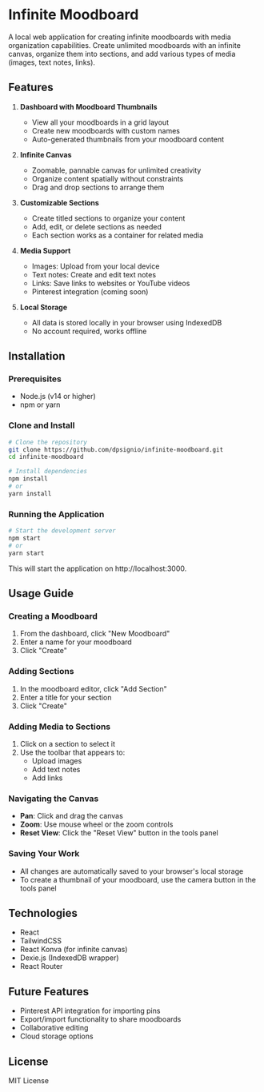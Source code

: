 # Infinite Moodboard

A local web application for creating infinite moodboards with media organization capabilities. Create unlimited moodboards with an infinite canvas, organize them into sections, and add various types of media (images, text notes, links).

## Features

1. **Dashboard with Moodboard Thumbnails**
   - View all your moodboards in a grid layout
   - Create new moodboards with custom names
   - Auto-generated thumbnails from your moodboard content

2. **Infinite Canvas**
   - Zoomable, pannable canvas for unlimited creativity
   - Organize content spatially without constraints
   - Drag and drop sections to arrange them

3. **Customizable Sections**
   - Create titled sections to organize your content
   - Add, edit, or delete sections as needed
   - Each section works as a container for related media

4. **Media Support**
   - Images: Upload from your local device
   - Text notes: Create and edit text notes
   - Links: Save links to websites or YouTube videos
   - Pinterest integration (coming soon)

5. **Local Storage**
   - All data is stored locally in your browser using IndexedDB
   - No account required, works offline

## Installation

### Prerequisites
- Node.js (v14 or higher)
- npm or yarn

### Clone and Install
```bash
# Clone the repository
git clone https://github.com/dpsignio/infinite-moodboard.git
cd infinite-moodboard

# Install dependencies
npm install
# or
yarn install
```

### Running the Application
```bash
# Start the development server
npm start
# or
yarn start
```

This will start the application on http://localhost:3000.

## Usage Guide

### Creating a Moodboard
1. From the dashboard, click "New Moodboard"
2. Enter a name for your moodboard
3. Click "Create"

### Adding Sections
1. In the moodboard editor, click "Add Section"
2. Enter a title for your section
3. Click "Create"

### Adding Media to Sections
1. Click on a section to select it
2. Use the toolbar that appears to:
   - Upload images
   - Add text notes
   - Add links

### Navigating the Canvas
- **Pan**: Click and drag the canvas
- **Zoom**: Use mouse wheel or the zoom controls
- **Reset View**: Click the "Reset View" button in the tools panel

### Saving Your Work
- All changes are automatically saved to your browser's local storage
- To create a thumbnail of your moodboard, use the camera button in the tools panel

## Technologies

- React
- TailwindCSS
- React Konva (for infinite canvas)
- Dexie.js (IndexedDB wrapper)
- React Router

## Future Features

- Pinterest API integration for importing pins
- Export/import functionality to share moodboards
- Collaborative editing
- Cloud storage options

## License

MIT License
